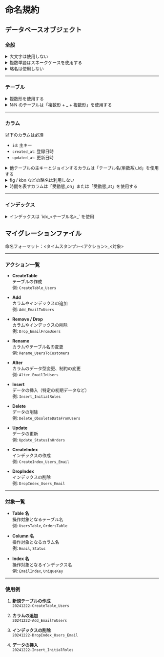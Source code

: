 # 命名規約

## データベースオブジェクト

### 全般

<details><summary>大文字は使用しない</summary>

- **例**
  - `DOCUMENTS` ❌
  - `Documents` ❌
  - `documents` ✔️

</details>

<details><summary>複数単語はスネークケースを使用する</summary>

- **例**
  - `tableName` ❌
  - `TableName` ❌
  - `tablename` ❌
  - `table_name` ✔️

</details>

<details><summary>略名は使用しない</summary>

- **例**
  - `start_dt` ❌
  - `maker_cd` ❌
  - `start_date` ✔️
  - `maker_code` ✔️

</details>

---

### テーブル

<details><summary>複数形を使用する</summary>

- **例**
  - `document` ❌
  - `documents` ✔️
  - `category` ❌
  - `categorys` ❌
  - `categories` ✔️

</details>

<details><summary>N:N のテーブルは「複数形 + _ + 複数形」を使用する</summary>

- **例**
  - `userscategories` ❌
  - `user_categories` ❌
  - `users_categories` ✔️

</details>

---

### カラム

以下のカラムは必須

- `id`: 主キー
- `created_at`: 登録日時
- `updated_at`: 更新日時

<details><summary>他テーブルの主キーとジョインするカラムは「テーブル名(単数系)_id」を使用する</summary>

- **例**
  - `categories_id` ❌
  - `category_id` ✔️

</details>

<details><summary>flg / kbn などの略名は利用しない</summary>

- **例**
  - `delete_flg` ❌
  - `delete_flag` △
  - `is_deleted` ✔️

</details>

<details><summary>時間を表すカラムは「受動態_on」または「受動態_at」を使用する</summary>

- **DATE 型**: 「受動態\_on」
- **TIMESTAMP 型**: 「受動態\_at」
- **例**
  - `created` ❌
  - `created_at` ✔️
  - `closed_day` ❌
  - `closed_on` ✔️

</details>

---

### インデックス

<details><summary>インデックスは `idx_<テーブル名>_<NN>` を使用</summary>

- **例**: `users` テーブルの場合
  - `idx_users_01`

</details>

## マイグレーションファイル

命名フォーマット：<タイムスタンプ>-<アクション>\_<対象>

---

### アクション一覧

- **CreateTable**  
  テーブルの作成  
  例: `CreateTable_Users`

- **Add**  
  カラムやインデックスの追加  
  例: `Add_EmailToUsers`

- **Remove / Drop**  
  カラムやインデックスの削除  
  例: `Drop_EmailFromUsers`

- **Rename**  
  カラムやテーブル名の変更  
  例: `Rename_UsersToCustomers`

- **Alter**  
  カラムのデータ型変更、制約の変更  
  例: `Alter_EmailInUsers`

- **Insert**  
  データの挿入（特定の初期データなど）  
  例: `Insert_InitialRoles`

- **Delete**  
  データの削除  
  例: `Delete_ObsoleteDataFromUsers`

- **Update**  
  データの更新  
  例: `Update_StatusInOrders`

- **CreateIndex**  
  インデックスの作成  
  例: `CreateIndex_Users_Email`

- **DropIndex**  
  インデックスの削除  
  例: `DropIndex_Users_Email`

---

### 対象一覧

- **Table 名**  
  操作対象となるテーブル名  
  例: `UsersTable`, `OrdersTable`

- **Column 名**  
  操作対象となるカラム名  
  例: `Email`, `Status`

- **Index 名**  
  操作対象となるインデックス名  
  例: `EmailIndex`, `UniqueKey`

---

### 使用例

1. **新規テーブルの作成**  
   `20241222-CreateTable_Users`

2. **カラムの追加**  
   `20241222-Add_EmailToUsers`

3. **インデックスの削除**  
   `20241222-DropIndex_Users_Email`

4. **データの挿入**  
   `20241222-Insert_InitialRoles`

